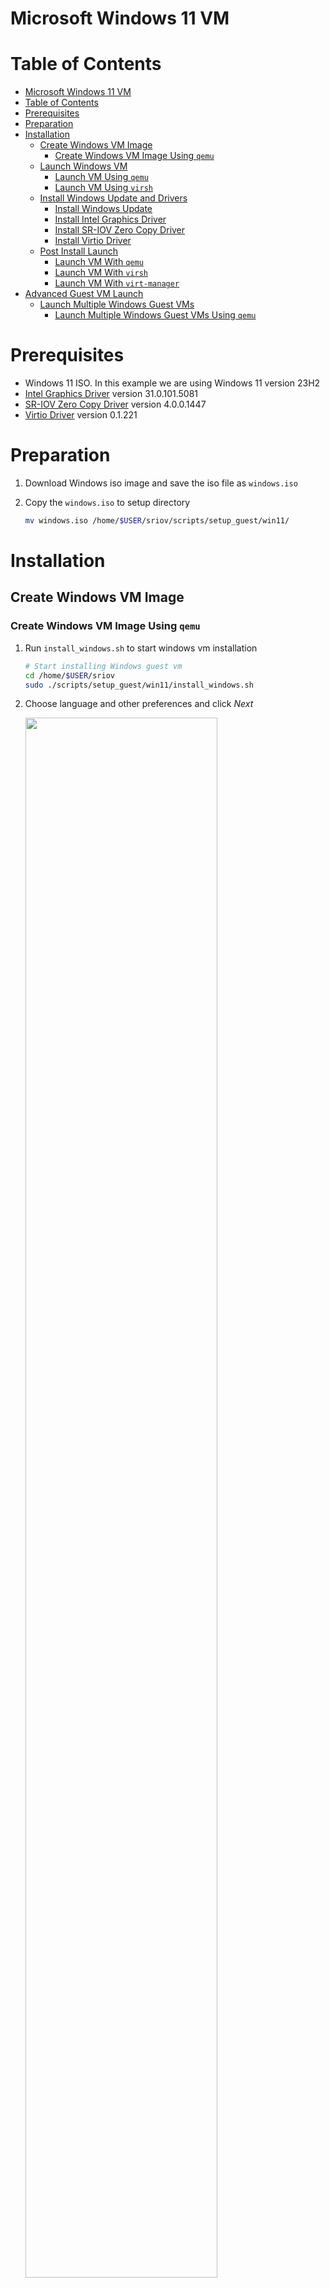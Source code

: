 <a name="win11-vm-top"></a>

# Microsoft Windows 11 VM

<!-- TABLE OF CONTENTS -->
# Table of Contents
- [Microsoft Windows 11 VM](#microsoft-windows-11-vm)
- [Table of Contents](#table-of-contents)
- [Prerequisites](#prerequisites)
- [Preparation](#preparation)
- [Installation](#installation)
  - [Create Windows VM Image](#create-windows-vm-image)
    - [Create Windows VM Image Using `qemu`](#create-windows-vm-image-using-qemu)
  - [Launch Windows VM](#launch-windows-vm)
    - [Launch VM Using `qemu`](#launch-vm-using-qemu)
    - [Launch VM Using `virsh`](#launch-vm-using-virsh)
  - [Install Windows Update and Drivers](#install-windows-update-and-drivers)
    - [Install Windows Update](#install-windows-update)
    - [Install Intel Graphics Driver](#install-intel-graphics-driver)
    - [Install SR-IOV Zero Copy Driver](#install-sr-iov-zero-copy-driver)
    - [Install Virtio Driver](#install-virtio-driver)
  - [Post Install Launch](#post-install-launch)
    - [Launch VM With `qemu`](#launch-vm-with-qemu)
    - [Launch VM With `virsh`](#launch-vm-with-virsh)
    - [Launch VM With `virt-manager`](#launch-vm-with-virt-manager)
- [Advanced Guest VM Launch](#advanced-guest-vm-launch)
  - [Launch Multiple Windows Guest VMs](#launch-multiple-windows-guest-vms)
    - [Launch Multiple Windows Guest VMs Using `qemu`](#launch-multiple-windows-guest-vms-using-qemu)

# Prerequisites

* Windows 11 ISO. In this example we are using Windows 11 version 23H2
* [Intel Graphics Driver](https://www.intel.com/content/www/us/en/secure/design/confidential/software-kits/kit-details.html?kitId=816432) version 31.0.101.5081
* [SR-IOV Zero Copy Driver](https://www.intel.com/content/www/us/en/download/816539/nex-display-virtualization-drivers-for-alder-lake-s-p-n-and-raptor-lake-s-p-sr-p-core-ps-amston-lake.html?cache=1708585927) version 4.0.0.1447
* [Virtio Driver](https://fedorapeople.org/groups/virt/virtio-win/direct-downloads/archive-virtio/virtio-win-0.1.221-1/virtio-win.iso) version 0.1.221

# Preparation

1. Download Windows iso image and save the iso file as `windows.iso`
2. Copy the `windows.iso` to setup directory

    ```sh
    mv windows.iso /home/$USER/sriov/scripts/setup_guest/win11/
    ```

# Installation

## Create Windows VM Image

### Create Windows VM Image Using `qemu`

1. Run `install_windows.sh` to start windows vm installation

    ```sh
    # Start installing Windows guest vm
    cd /home/$USER/sriov
    sudo ./scripts/setup_guest/win11/install_windows.sh
    ```

2. Choose language and other preferences and click *Next*

    <img src=./media/winsetup1.png width="80%">

3. Select *Drive 0 Unallocated Space* and click *Next* and wait for Windows installation to succeed

    <img src=./media/winsetup2.png width="80%">

4. Shutdown the Windows guest

## Launch Windows VM

There are two options provided. Choose the corresponding launch method according to your installation method.

* [Option 1] Launch VM Using `qemu`
* [Option 2] Launch VM Using `virsh`

### Launch VM Using `qemu`

1. Run `start_windows.sh` to launch windows virtual machine

    ```sh
    cd /home/$USER/sriov
    sudo ./scripts/setup_guest/win11/start_windows.sh
    ```

### Launch VM Using `virsh`

1. Setup libvirt on host

    ```sh
    cd /home/$USER/sriov/virsh_enable/host_setup/debian

    # load br_netfilter module
    sudo modprobe br_netfilter

    ./setup_libvirt.sh
    ```

2. Reboot the system

    ```sh
    sudo reboot
    ```

3. Launch the windows vm

    ```sh
    cd /home/$USER/sriov/virsh_enable/

    # init windows guest vm
    ./guest_setup/idv.sh init windows11

    # launch vm
    sudo ./guest_setup/launch_multios.sh -f -d windows11 -g sriov windows11
    ```

## Install Windows Update and Drivers

### Install Windows Update

1. Install Windows update with the following steps:
    1) Open *Settings*
    2) Click *Windows Update*
    3) Click *Check for updates* and wait for the update to complete.
    4) Click *Pause for 1 week* to disable the automatic updates temporarily.

### Install Intel Graphics Driver

1. Download [Intel Graphics Driver](https://www.intel.com/content/www/us/en/secure/design/confidential/software-kits/kit-details.html?kitId=816432) from browser.
2. Use File Explorer to extract the zip file.
3. Navigate into the install folder and double click on `installer.exe` to launch the installer.
4. Click *Begin installation*

    <img src=./media/gfxdrvinstall.png width="80%">

5. After the installation has completed, click the *Reboot Required* button to reboot.
6. After reboot, launch the **Device Manager** to check the installation.

    <img src=./media/gfxdrv.png width="80%">

### Install SR-IOV Zero Copy Driver

1. Download [SR-IOV Zero Copy Driver](https://www.intel.com/content/www/us/en/download/816539/nex-display-virtualization-drivers-for-alder-lake-s-p-n-and-raptor-lake-s-p-sr-p-core-ps-amston-lake.html?cache=1708585927) from browser.
2. Use File Explorer to extract the zip file.
3. Search for **Windows PowerShell** and run it as an administrator.
4. Enter the following command and when prompted, enter "Y/Yes" to continue.

    ```sh
    C:\> Set-ExecutionPolicy -ExecutionPolicy AllSigned -Scope CurrentUser
    ```

5. Run the command below to install the *DVServerKMD* and *DVServerUMD* device drivers. When prompted, enter "[R] Run once" to continue.

    ```sh
    C:\> .\DVInstaller.ps1
    ```

6. Once the driver installation completes, the Windows Guest VM will reboot 
automatically.
7. After reboot, launch the **Device Manager** to check the installation.

    <img src=./media/zerocopydrv.png width="80%">

### Install Virtio Driver

1. Download [Virtio Driver](https://fedorapeople.org/groups/virt/virtio-win/direct-downloads/archive-virtio/virtio-win-0.1.221-1/virtio-win.iso) from browser.
2. Double click the iso file in File Explorer to mount it.
3. Search for **Windows PowerShell** and run it as an administrator.
4. Navigate to the folder of the extracted files.
5. Use the following command to install VIOSerial.

    ```sh
    D:\> pnputil.exe /add-driver .\vioserial\w11\amd64\vioser.inf /install
    ```

6. Use the following command to install qemu-guest-agent.

    ```sh
    D:\> Start-Process .\guest-agent\qemu-ga-x86_64.msi
    ```

### Post Install Launch

There are three options provided. Choose the corresponding launch method according to your installation method.

*Note: Option 3 should be executed after option 2*

* [Option 1] Launch VM With `qemu`
* [Option 2] Launch VM With `virsh`
* [Option 3] Launch VM With `virt-manager`

### Launch VM With `qemu`

1. Run `start_windows.sh` to launch windows virtual machine

    ```sh
    cd /home/$USER/sriov
    sudo ./scripts/setup_guest/win11/start_windows.sh
    ```

### Launch VM With `virsh`

1. Launch the windows vm

    ```sh
    cd /home/$USER/sriov/virsh_enable/

    # init windows guest vm
    ./guest_setup/idv.sh init windows11

    # launch vm
    sudo ./guest_setup/launch_multios.sh -f -d windows11 -g sriov windows11
    ```

### Launch VM With `virt-manager`

1. Run virt-manager to launch windows virtual machine

    ```sh
    virt-manager
    ```

2. Passthrough usb device. Click *Open* button -> click *Add Hardware* and select the usb device you need -> click *Finish*

    <img src=./media/virt1.png width="80%">
    <img src=./media/virt2.png width="80%">
    <img src=./media/passthrough-usb.png width="80%">

3. Launch the windows vm. Click *Virtual Machine* -> click *Run*

# Advanced Guest VM Launch

+ Customize launch single VM

    The `start_windows.sh` script help on the host

    ```shell
    cd /home/$USER/sriov/
    sudo ./scripts/setup_guest/win11/start_windows.sh -h
    ```

    Output

    ```shell
    start_windows.sh [-h] [-m] [-c] [-n] [-d] [-f] [-p] [-e] [--passthrough-pci-usb] [--passthrough-pci-udc] [--passthrough-pci-audio] [--passthrough-pci-eth] [--passthrough-pci-wifi] [--disable-kernel-irqchip] [--display] [--enable-pwr-ctrl] [--spice] [--audio]
    Options:
        -h  show this help message
        -m  specify guest memory size, eg. "-m 4G or -m 4096M"
        -c  specify guest cpu number, eg. "-c 4"
        -n  specify guest vm name, eg. "-n <guest_name>"
        -d  specify guest virtual disk image, eg. "-d /path/to/<guest_image>"
        -f  specify guest firmware OVMF variable image, eg. "-d /path/to/<ovmf_vars.fd>"
        -p  specify host forward ports, current support ssh, eg. "-p ssh=2222"
        -e  specify extra qemu cmd, eg. "-e "-monitor stdio""
        --passthrough-pci-usb passthrough USB PCI bus to guest.
        --passthrough-pci-udc passthrough USB Device Controller ie. UDC PCI bus to guest.
        --passthrough-pci-audio passthrough Audio PCI bus to guest.
        --passthrough-pci-eth passthrough Ethernet PCI bus to guest.
        --passthrough-pci-wifi passthrough WiFi PCI bus to guest.
        --disable-kernel-irqchip set kernel_irqchip=off.
        --display specify guest display connectors configuration with HPD (Hot Plug Display) feature,
                  eg. "--display full-screen,connectors.0=HDMI-1,connectors.1=DP-1"
                sub-param: max-outputs=[number of displays], set the max number of displays for guest vm, eg. "max-outputs=2"
                sub-param: full-screen, switch the guest vm display to full-screen mode.
                sub-param: show-fps, show fps info on the guest vm primary display.
                sub-param: connectors.[index]=[connector name], assign a connected display connector to guest vm.
                sub-param: extend-abs-mode, enable extend absolute mode across all monitors.
                sub-param: disable-host-input, disallow host\'s HID devices to control the guest.
        --enable-pwr-ctrl option allow guest power control from host via qga socket.
        --spice enable SPICE feature with sub-parameters,
                  eg. "--spice display=egl-headless,port=3002,disable-ticketing=on,spice-audio=on,usb-redir=1"
                sub-param: display=[display mode], set display mode, eg. "display=egl-headless"
                sub-param: port=[spice port], assign spice port, eg. "port=3002"
                sub-param: disable-ticketing=[on|off], set disable-ticketing, eg. "disable-ticketing=on"
                sub-param: spice-audio=[on|off], set spice audio eg. "spice-audio=on"
                sub-param: usb-redir=[number of USB redir channel], set USB redirection channel number, eg. "usb-redir=2"
        --audio enable hda audio for guest vm with sub-parameters,
                  eg. "--audio device=intel-hda,name=hda-audio,sink=alsa_output.pci-0000_00_1f.3.analog-stereo,timer-period=5000"
                sub-param: device=[device], set audio device, eg. "device=intel-hda"
                sub-param: name=[name], set audio device name, eg. "name=hda-audio"
                sub-param: server=[audio server], set audio server, eg. "unix:/run/user/1000/pulse/native"
                sub-param: sink=[audio sink], set audio stream routing. Use "pacmd list-sinks" to find available audio sinks
                sub-param: timer-period=[period], set timer period in microseconds (us), eg. "timer-period=5000"
    ```

## Launch Multiple Windows Guest VMs

### Launch Multiple Windows Guest VMs Using `qemu`

1. Run the `start_all_windows.sh`, Please be patient, it will take some time

    ```shell
    # on the host
    cd /home/$USER/sriov
    sudo ./scripts/setup_guest/win11/start_all_windows.sh
    ```

<p align="right">(<a href="#win11-vm-top">back to top</a>)</p>
